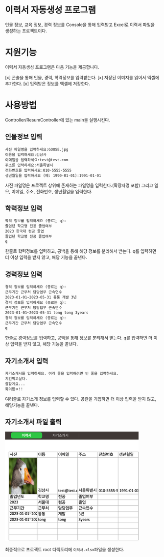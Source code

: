 # 이력서 자동생성 프로그램

인물 정보, 교육 정보, 경력 정보를 Console을 통해 입력받고 Excel로 이력서 파일을 생성하는 프로젝트이다.

# 지원기능
이력서 자동생성 프로그램은 다음 기능을 제공합니다.

[x] 콘솔을 통해 인물, 경력, 학력정보를 입력받는다.
[x] 저장된 이미지를 읽어서 엑셀에 추가한다.
[x] 입력받은 정보를 엑셀에 저장한다.

# 사용방법

Controller/ResumController에 있는 main을 실행시킨다.

## 인물정보 입력
```
사진 파일명을 입력하세요:GOOSE.jpg
이름을 입력하세요:김상사
이메일을 입력하세요:test@test.com
주소를 입력하세요:서울특별시
전화번호를 입력하세요:010-5555-5555
생년월일을 입력하세요 (예: 1990-01-01):1991-01-01
```
사진 파일명은 프로젝트 상위에 존재하는 파일명을 입력한다.(확장자명 포함)
그리고 일므, 이메일, 주소, 전화번호, 생년월일을 입력한다.

## 학력정보 입력
```
학력 정보를 입력하세요 (종료는 q):
졸업년 학교명 전공 졸업여부
2023 한국대 컴공 졸업
졸업년 학교명 전공 졸업여부
q
```
한줄로 학력정보를 입력하고, 공백을 통해 해당 정보를 분리해서 받는다.
q를 입력하면 더 이상 입력을 받지 않고, 해당 기능을 끝낸다.

## 경력정보 입력
```
경력 정보를 입력하세요 (종료는 q):
근무기간 근무처 담당업무 근속연수
2023-01-01~2023-05-31 통통 개발 3년
경력 정보를 입력하세요 (종료는 q):
근무기간 근무처 담당업무 근속연수
2023-01-01~2023-05-31 tong tong 3years
경력 정보를 입력하세요 (종료는 q):
근무기간 근무처 담당업무 근속연수
q
```
한줄로 경력정보를 입력하고, 공백을 통해 정보를 분리해서 받는다.
q를 입력하면 더 이상 입력을 받지 않고, 해당 기능을 끝낸다.

## 자기소개서 입력
```
자기소개서를 입력하세요. 여러 줄을 입력하려면 빈 줄을 입력하세요.
치킨먹고싶다.
잘할게요...
화이잍ㅇ!!

```
여러줄로 자기소개 정보를 입력할 수 있다.
공란을 기입하면 더 이상 입력을 받지 않고, 해당기능을 끝낸다.

## 자기소개서 파일 출력
![img.png](img.png)

최종적으로 프로젝트 root 디렉토리에 `이력서.xlsx`파일을 생성한다.

